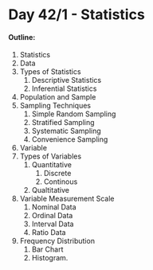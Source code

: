# Day 42/1 - Statistics

#### Outline:
1. Statistics
2. Data
3. Types of Statistics
   1. Descriptive Statistics
   2. Inferential Statistics
4. Population and Sample
5. Sampling Techniques
   1. Simple Random Sampling
   2. Stratified Sampling
   3. Systematic Sampling
   4. Convenience Sampling
6. Variable
7. Types of Variables
   1. Quantitative
      1. Discrete
      2. Continous
   2. Qualtitative
8. Variable Measurement Scale
   1. Nominal Data
   2. Ordinal Data
   3. Interval Data
   4. Ratio Data
9. Frequency Distribution
   1.  Bar Chart
   2.  Histogram.